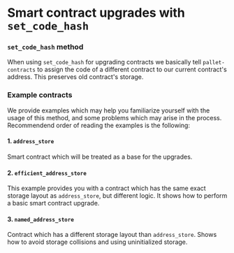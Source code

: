 # Smart contract upgrades with `set_code_hash`

### `set_code_hash` method

When using `set_code_hash` for upgrading contracts we basically tell `pallet-contracts` to assign the code of
a different contract to our current contract's address. This preserves old contract's storage.

### Example contracts

We provide examples which may help you familiarize yourself with the usage of this method, and some problems which
may arise in the process. Recommendend order of reading the examples is the following:

#### 1. `address_store`

Smart contract which will be treated as a base for the upgrades.

#### 2. `efficient_address_store`

This example provides you with a contract which has the same exact storage layout as `address_store`, but different logic.
It shows how to perform a basic smart contract upgrade.

#### 3. `named_address_store`

Contract which has a different storage layout than `address_store`. Shows how to avoid storage collisions and using uninitialized storage.
